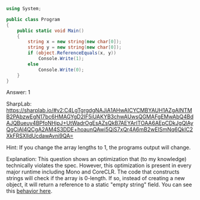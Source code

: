 ```cs
using System;

public class Program
{
    public static void Main()
    {
        string x = new string(new char[0]);
        string y = new string(new char[0]);
        if (object.ReferenceEquals(x, y))
            Console.Write(1);
        else
            Console.Write(0);
    }
}
```

Answer: 1

SharpLab: https://sharplab.io/#v2:C4LgTgrgdgNAJiA1AHwAICYCMBYAUH1AZgAINTMB2PAbzwEgN17bc6HMAGYgD2IF5iUAKYB3chwAUwsQGMAFgEMwAbQ4BdAJQBueuy4BPfoNHipJ+UtWadrOgEsAZsQkB7AEYArITOAA6AEpCDkJgQlAyQgCiAI4QCgA2AM4S3DDE+hoaunQAwi5QiS7xQr4A6mB2wEISmNq6QklC2XkFRSXlldUcdawAvni9QA=

Hint:
If you change the array lengths to 1, the programs output will change.

Explanation:
This question shows an optimization that (to my knowledge) technically violates the spec. However, this optimization is present in every major runtime including Mono and CoreCLR. The code that constructs strings will check if the array is 0-length. If so, instead of creating a new object, it will return a reference to a static "empty string" field. You can see this <a href="https://github.com/dotnet/runtime/blob/v9.0.0/src/libraries/System.Private.CoreLib/src/System/String.cs#L79-L80">behavior here</a>.
